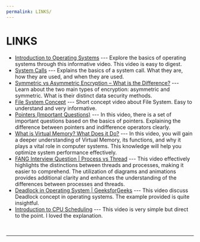```yaml
---
permalink: LINKS/
---
```


# LINKS

* [Introduction to Operating Systems](https://www.youtube.com/watch?v=vBURTt97EkA&list=PLBlnK6fEyqRiVhbXDGLXDk_OQAeuVcp2O&ab_channel=NesoAcademy) --- 
Explore the basics of operating systems through this informative video. This video is easy to digest.
* [System Calls](https://www.youtube.com/watch?v=vBURTt97EkA&list=PLBlnK6fEyqRiVhbXDGLXDk_OQAeuVcp2O&ab_channel=NesoAcademy) --- 
Explains the basics of a system call. What they are, how they are used, and when they are used.
* [Symmetric vs Asymmetric Encryption – What is the Difference?](https://www.youtube.com/watch?v=nRou-J4YN4Y&ab_channel=JonGood) ---
Learn about the two main types of encryption: asymmetric and symmetric. What is their distinct data security methods.
* [File System Concept](https://www.youtube.com/watch?v=mzUyMy7Ihk0&ab_channel=Udacity) ---
Short concept video about File System. Easy to understand and very informative.
* [Pointers (Important Questions)](https://www.youtube.com/watch?v=cEphEIMaqms&ab_channel=NesoAcademy) ---
In this video, there is a set of important questions based on the basics of pointers. Explaining the difference between pointers and indifference operators clearly.
* [What is Virtual Memory? What Does it Do?](https://www.youtube.com/watch?v=qeOBEOBJREs&ab_channel=EyeonTech) ---
In this video, you will gain a deeper understanding of Virtual Memory, its functions, and why it plays a vital role in computer systems. This knowledge will help you optimize system performance effectively.
* [FANG Interview Question | Process vs Thread](https://www.youtube.com/watch?v=4rLW7zg21gI) ---
This video effectively highlights the distinctions between threads and processes, making it easier to comprehend. The utilization of diagrams and animations provides additional clarity and enhances the understanding of the differences between processes and threads.
* [Deadlock in Operating System | GeeksforGeeks](https://www.youtube.com/watch?v=onkWXaXAgbY) ---
This video discuss Deadlock concept in operating systems. The example provided is quite insightful.
* [Introduction to CPU Scheduling](https://www.youtube.com/watch?v=EWkQl0n0w5M&list=PLBlnK6fEyqRitWSE_AyyySWfhRgyA-rHk) ---
This video is very simple but direct to the point. I loved the explanation. 
<br>
<hr>
